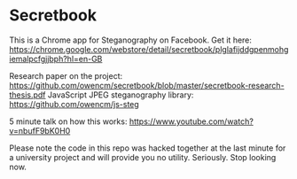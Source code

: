 Secretbook
==========

This is a Chrome app for Steganography on Facebook. Get it here: https://chrome.google.com/webstore/detail/secretbook/plglafijddgpenmohgiemalpcfgjjbph?hl=en-GB

Research paper on the project: https://github.com/owencm/secretbook/blob/master/secretbook-research-thesis.pdf
JavaScript JPEG steganography library: https://github.com/owencm/js-steg

5 minute talk on how this works: https://www.youtube.com/watch?v=nbufF9bK0H0

Please note the code in this repo was hacked together at the last minute for a university project and will provide you no utility. Seriously. Stop looking now.
